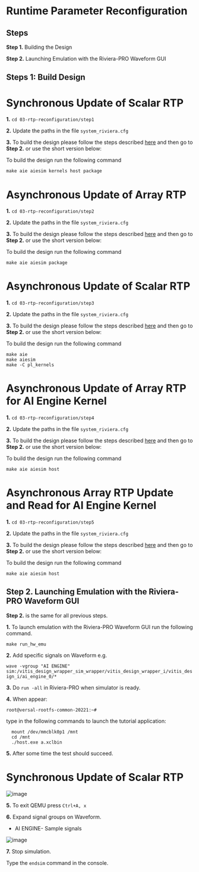 # **Runtime Parameter Reconfiguration**

## **Steps**

**Step 1.** Building the Design

**Step 2.** Launching Emulation with the Riviera-PRO Waveform GUI

## **Steps 1: Build Design** 

# **Synchronous Update of Scalar RTP**

  **1.** `cd 03-rtp-reconfiguration/step1`

  **2.** Update the paths in the file `system_riviera.cfg`

  **3.** To build the design please follow the steps described [here](https://github.com/Xilinx/Vitis-Tutorials/blob/2022.1/AI_Engine_Development/Feature_Tutorials/03-rtp-reconfiguration/step1_sync_scalar.md) and then go to **Step 2.** or use the short version below:

  To build the design run the following command
  
  `make aie aiesim kernels host package`
  
# **Asynchronous Update of Array RTP**

  **1.** `cd 03-rtp-reconfiguration/step2`

  **2.** Update the paths in the file `system_riviera.cfg`

  **3.** To build the design please follow the steps described [here](https://github.com/Xilinx/Vitis-Tutorials/blob/2022.1/AI_Engine_Development/Feature_Tutorials/03-rtp-reconfiguration/step2_async_scalar.md) and then go to **Step 2.** or use the short version below:

  To build the design run the following command
  
  `make aie aiesim package`
  
# **Asynchronous Update of Scalar RTP**

  **1.** `cd 03-rtp-reconfiguration/step3`

  **2.** Update the paths in the file `system_riviera.cfg`

  **3.** To build the design please follow the steps described [here](https://github.com/Xilinx/Vitis-Tutorials/blob/2022.1/AI_Engine_Development/Feature_Tutorials/03-rtp-reconfiguration/step3_async_array.md) and then go to **Step 2.** or use the short version below:

  To build the design run the following command
  ```
  make aie 
  make aiesim 
  make -C pl_kernels
  ```
  
# **Asynchronous Update of Array RTP for AI Engine Kernel**

  **1.** `cd 03-rtp-reconfiguration/step4`

  **2.** Update the paths in the file `system_riviera.cfg`

  **3.** To build the design please follow the steps described [here](https://github.com/Xilinx/Vitis-Tutorials/blob/2022.1/AI_Engine_Development/Feature_Tutorials/03-rtp-reconfiguration/step4_async_aie_array.md) and then go to **Step 2.** or use the short version below:

  To build the design run the following command
  
  `make aie aiesim host`
  
# **Asynchronous Array RTP Update and Read for AI Engine Kernel**

  **1.** `cd 03-rtp-reconfiguration/step5`

  **2.** Update the paths in the file `system_riviera.cfg`

  **3.** To build the design please follow the steps described [here](https://github.com/Xilinx/Vitis-Tutorials/blob/2022.1/AI_Engine_Development/Feature_Tutorials/03-rtp-reconfiguration/step5_async_array_update_read.md) and then go to **Step 2.** or use the short version below:

  To build the design run the following command
  
  `make aie aiesim host`  

## **Step 2.** Launching Emulation with the Riviera-PRO Waveform GUI

  **Step 2.** is the same for all previous steps.

  **1.** To launch emulation with the Riviera-PRO Waveform GUI run the following command.  

  `make run_hw_emu`  
  
  **2.** Add specific signals on Waveform e.g.
  
  `wave -vgroup "AI ENGINE" sim:/vitis_design_wrapper_sim_wrapper/vitis_design_wrapper_i/vitis_design_i/ai_engine_0/*`
  
  **3.** Do `run -all` in Riviera-PRO when simulator is ready.

  **4.** When appear: 

  `root@versal-rootfs-common-20221:~#`

  type in the following commands to launch the tutorial application:
```
  mount /dev/mmcblk0p1 /mnt
  cd /mnt
  ./host.exe a.xclbin
```
  **5.** After some time the test should succeed.
  
  # **Synchronous Update of Scalar RTP**
  
  ![image](https://github.com/maciejpasierbek/Riviera-PRO/assets/38097741/2dccf03f-b4d5-41cf-a95b-cee712e6f6d0)

  **5.** To exit QEMU press `Ctrl+A, x`

  **6.** Expand signal groups on Waveform.
  
  - AI ENGINE- Sample signals
  
  ![image](https://github.com/maciejpasierbek/Riviera-PRO/assets/38097741/f4349897-2a4a-4156-8d06-b8ff4f5e7a96)

  **7.** Stop simulation.

  Type the `endsim` command in the console.

  





